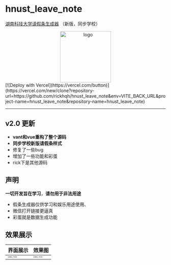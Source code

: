 # hnust_leave_note

[湖南科技大学请假条生成器](https://hnust.rick.icu/new) （新版，同步学校）

 <div align="center">
   <img width="160" src="https://blog.rick.icu/rick.jpeg" alt="logo"></br>
</diV>
[![Deploy with Vercel](https://vercel.com/button)](https://vercel.com/new/clone?repository-url=https://github.com/rickhqh/hnust_leave_note&env=VITE_BACK_URL&project-name=hnust_leave_note&repository-name=hnust_leave_note)




----

## v2.0 更新

- **vant和vue重构了整个源码**
- **同步学校新版请假条样式**
- 修复了一些bug
- 增加了一些功能和彩蛋
- rick下是其他源码

## 声明

**一切开发旨在学习**，**请勿用于非法用途**

- 假条生成器仅供学习和娱乐用途使用、
- 微信打开链接更逼真
- 彩蛋就是数据生成功能

## 效果展示

| 界面展示                                                     | 效果图                                                       |
| ------------------------------------------------------------ | ------------------------------------------------------------ |
| <img src="https://pic.rick.icu/i/2023/11/17/6556e0c87cc2a.png" alt="IMG_7660" style="zoom:30%;" /> | <img src="https://pic.rick.icu/i/2023/11/17/6556e0c7cf0a9.png" alt="IMG_7658" style="zoom: 30%;" /> |



